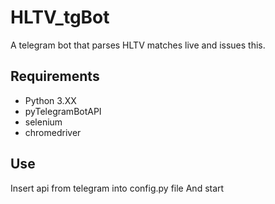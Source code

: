 # HLTV_tgBot
A telegram bot that parses HLTV matches live and issues this.
## Requirements
* Python 3.XX 
* pyTelegramBotAPI 
* selenium 
* chromedriver 
## Use
Insert api from telegram into config.py file
And start 
